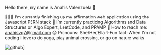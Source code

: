 Hello there, my name is Anahis Valenzuela 👋

👩🏻‍💻 I’m currently finishing up my affirmation web application using the Javascript PERN stack
🌱 I’m currently practicing Algorithms and Data Structures on Algo Expert, LeetCode, and PRAMP
📧 How to reach me: anahisvq7@gmail.com
😊 Pronouns: She/Her/Ella
✨Fun fact: When I'm not coding I love to do yoga, play animal crossing, or go on nature walks 

![github](https://img.shields.io/badge/GitHub-000000?style=for-the-badge&logo=GitHub&logoColor=white)]
